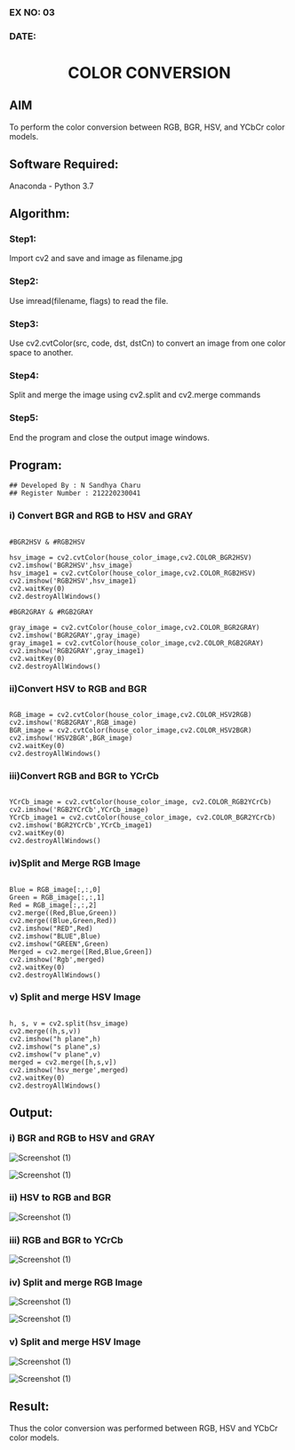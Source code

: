 ### EX NO: 03
### DATE:
# <p align="center">COLOR CONVERSION</p>

## AIM
To perform the color conversion between RGB, BGR, HSV, and YCbCr color models.

## Software Required:
Anaconda - Python 3.7
## Algorithm:
### Step1:
Import cv2 and save and image as filename.jpg

### Step2:
Use imread(filename, flags) to read the file.

### Step3:
Use cv2.cvtColor(src, code, dst, dstCn) to convert an image from one color space to another.

### Step4:
Split and merge the image using cv2.split and cv2.merge commands

### Step5:
End the program and close the output image windows.

## Program:
```
## Developed By : N Sandhya Charu
## Register Number : 212220230041
```

### i) Convert BGR and RGB to HSV and GRAY
```python3

#BGR2HSV & #RGB2HSV

hsv_image = cv2.cvtColor(house_color_image,cv2.COLOR_BGR2HSV)
cv2.imshow('BGR2HSV',hsv_image)
hsv_image1 = cv2.cvtColor(house_color_image,cv2.COLOR_RGB2HSV)
cv2.imshow('RGB2HSV',hsv_image1)
cv2.waitKey(0)
cv2.destroyAllWindows()

#BGR2GRAY & #RGB2GRAY

gray_image = cv2.cvtColor(house_color_image,cv2.COLOR_BGR2GRAY)
cv2.imshow('BGR2GRAY',gray_image)
gray_image1 = cv2.cvtColor(house_color_image,cv2.COLOR_RGB2GRAY)
cv2.imshow('RGB2GRAY',gray_image1)
cv2.waitKey(0)
cv2.destroyAllWindows()

```
### ii)Convert HSV to RGB and BGR
```python3

RGB_image = cv2.cvtColor(house_color_image,cv2.COLOR_HSV2RGB)
cv2.imshow('RGB2GRAY',RGB_image)
BGR_image = cv2.cvtColor(house_color_image,cv2.COLOR_HSV2BGR)
cv2.imshow('HSV2BGR',BGR_image)
cv2.waitKey(0)
cv2.destroyAllWindows()

```

### iii)Convert RGB and BGR to YCrCb
```python3

YCrCb_image = cv2.cvtColor(house_color_image, cv2.COLOR_RGB2YCrCb)
cv2.imshow('RGB2YCrCb',YCrCb_image)
YCrCb_image1 = cv2.cvtColor(house_color_image, cv2.COLOR_BGR2YCrCb)
cv2.imshow('BGR2YCrCb',YCrCb_image1)
cv2.waitKey(0)
cv2.destroyAllWindows()

```
### iv)Split and Merge RGB Image
```python3

Blue = RGB_image[:,:,0]
Green = RGB_image[:,:,1]
Red = RGB_image[:,:,2]
cv2.merge((Red,Blue,Green))
cv2.merge((Blue,Green,Red))
cv2.imshow("RED",Red)
cv2.imshow("BLUE",Blue)
cv2.imshow("GREEN",Green)
Merged = cv2.merge([Red,Blue,Green])
cv2.imshow('Rgb',merged)
cv2.waitKey(0)
cv2.destroyAllWindows()

```

### v) Split and merge HSV Image
```python3

h, s, v = cv2.split(hsv_image)
cv2.merge((h,s,v))
cv2.imshow("h plane",h)
cv2.imshow("s plane",s)
cv2.imshow("v plane",v)
merged = cv2.merge([h,s,v])
cv2.imshow('hsv_merge',merged)
cv2.waitKey(0)
cv2.destroyAllWindows()

```
## Output:
### i) BGR and RGB to HSV and GRAY

![Screenshot (1)](https://user-images.githubusercontent.com/75235167/162724334-745ec24e-7ab8-40a2-8756-e61b1d235402.png)

![Screenshot (1)](https://user-images.githubusercontent.com/75235167/162724728-d7874fa2-6160-4f5d-aaaf-1736b9a2e702.png)

### ii) HSV to RGB and BGR

![Screenshot (1)](https://user-images.githubusercontent.com/75235167/162724908-58840217-b548-452e-aa92-3ae2ce7e3289.png)

### iii) RGB and BGR to YCrCb

![Screenshot (1)](https://user-images.githubusercontent.com/75235167/162725074-01014b34-bb1f-40d9-a4e0-8f3fdebca609.png)

### iv) Split and merge RGB Image

![Screenshot (1)](https://user-images.githubusercontent.com/75235167/162726060-28c180f5-05c5-4117-84b5-e82a0309ed29.png)

![Screenshot (1)](https://user-images.githubusercontent.com/75235167/162726211-b73398ce-bd13-4a89-b242-317c45d962d4.png)


### v) Split and merge HSV Image

![Screenshot (1)](https://user-images.githubusercontent.com/75235167/162725492-c38d29a8-b1c7-4a04-9c1e-e38a74a231a4.png)

![Screenshot (1)](https://user-images.githubusercontent.com/75235167/162725692-1eee0ae6-5cc1-45a1-88e2-846e4fce6110.png)


## Result:
Thus the color conversion was performed between RGB, HSV and YCbCr color models.
